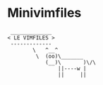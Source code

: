 # Minivimfiles

     _____________ 
    < LE VIMFILES >
     ------------- 
            \   ^__^
             \  (oo)\_______
                (__)\       )\/\
                    ||----w |
                    ||     ||
